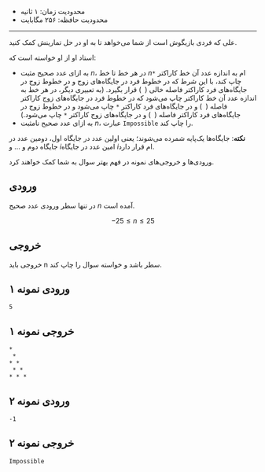 [_metadata_:id]:- "every-other-one"
[_metadata_:title]:- "یکی‌درمیان"
[_metadata_:level]:- "medium"
[_metadata_:author]:- "سینا عبدالحسینی"
[_metadata_:series]:- "more-flow-of-control"

+ محدودیت زمان: ۱ ثانیه
+ محدودیت حافظه: ۲۵۶ مگابایت

----------

علی که فردی بازیگوش است از شما می‌خواهد تا به او در حل تمارینش کمک کنید.

استاد او از او خواسته است که:

+ به ازای عدد صحیح مثبت $n$، در هر خط تا خط $n$ام به اندازه عدد آن خط کاراکتر `*` چاپ کند، با این شرط که در خطوط فرد در جایگاه‌های زوج و در خطوط زوج در جایگاه‌های فرد کاراکتر فاصله خالی (` `) قرار بگیرد. (به تعبیری دیگر، در هر خط به اندازه عدد آن خط کاراکتر چاپ می‌شود که در خطوط فرد در جایگاه‌های زوج کاراکتر فاصله (` `) و در جایگاه‌های فرد کاراکتر `*` چاپ می‌شود و در خطوط زوج در جایگاه‌های فرد کاراکتر فاصله (` `) و در جایگاه‌های زوج کاراکتر `*` چاپ می‌شود.)
+ به ازای عدد صحیح نامثبت $n$، عبارت `Impossible` را چاپ کند.

**نکته**: جایگاه‌ها یک‌پایه شمرده می‌شوند؛ یعنی اولین عدد در جایگاه اول، دومین عدد در جایگاه دوم و ... و $i$امین عدد در جایگاه $i$ام قرار دارد.

ورودی‌ها و خروجی‌های نمونه در فهم بهتر سوال به شما کمک خواهند کرد.

## ورودی

در تنها سطر ورودی عدد صحیح $n$ آمده است. 

$$ -25 \leq n \leq 25 $$

## خروجی

خروجی باید n سطر باشد و خواسته سوال را چاپ کند.

## ورودی نمونه ۱
```
5
```


## خروجی نمونه ۱
```
*
 *
* *
 * *
* * *
```


## ورودی نمونه ۲
```
-1
```


## خروجی نمونه ۲
```
Impossible
```

